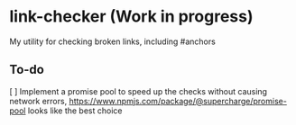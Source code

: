 # link-checker (Work in progress)

My utility for checking broken links, including #anchors

## To-do

[ ] Implement a promise pool to speed up the checks without causing network errors, https://www.npmjs.com/package/@supercharge/promise-pool looks like the best choice
